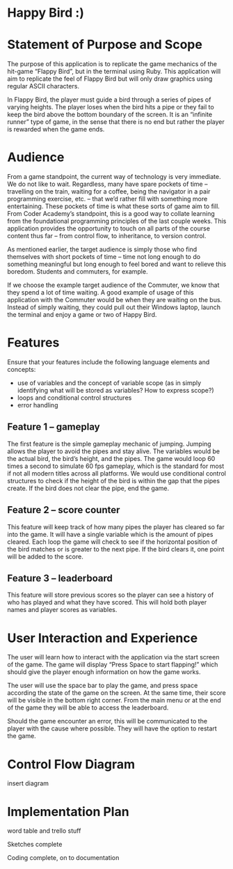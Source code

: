 # Happy Bird :)

# Statement of Purpose and Scope
The purpose of this application is to replicate the game mechanics of the hit-game “Flappy Bird”, but in the terminal using Ruby. This application will aim to replicate the feel of Flappy Bird but will only draw graphics using regular ASCII characters. 

In Flappy Bird, the player must guide a bird through a series of pipes of varying heights. The player loses when the bird hits a pipe or they fail to keep the bird above the bottom boundary of the screen. It is an “infinite runner” type of game, in the sense that there is no end but rather the player is rewarded when the game ends. 

# Audience
From a game standpoint, the current way of technology is very immediate. We do not like to wait. Regardless, many have spare pockets of time – travelling on the train, waiting for a coffee, being the navigator in a pair programming exercise, etc. – that we’d rather fill with something more entertaining. These pockets of time is what these sorts of game aim to fill. 
From Coder Academy’s standpoint, this is a good way to collate learning from the foundational programming principles of the last couple weeks. This application provides the opportunity to touch on all parts of the course content thus far – from control flow, to inheritance, to version control. 

As mentioned earlier, the target audience is simply those who find themselves with short pockets of time – time not long enough to do something meaningful but long enough to feel bored and want to relieve this boredom. Students and commuters, for example. 

If we choose the example target audience of the Commuter, we know that they spend a lot of time waiting. A good example of usage of this application with the Commuter would be when they are waiting on the bus. Instead of simply waiting, they could pull out their Windows laptop, launch the terminal and enjoy a game or two of Happy Bird. 

# Features

Ensure that your features include the following language elements and concepts:
- use of variables and the concept of variable scope (as in simply identifying what will be stored as variables? How to express scope?)
- loops and conditional control structures
- error handling

## Feature 1 – gameplay
The first feature is the simple gameplay mechanic of jumping. Jumping allows the player to avoid the pipes and stay alive. The variables would be the actual bird, the bird’s height, and the pipes. The game would loop 60 times a second to simulate 60 fps gameplay, which is the standard for most if not all modern titles across all platforms. We would use conditional control structures to check if the height of the bird is within the gap that the pipes create. If the bird does not clear the pipe, end the game.

## Feature 2 – score counter
This feature will keep track of how many pipes the player has cleared so far into the game. It will have a single variable which is the amount of pipes cleared. Each loop the game will check to see if the horizontal position of the bird matches or is greater to the next pipe. If the bird clears it, one point will be added to the score.

## Feature 3 – leaderboard
This feature will store previous scores so the player can see a history of who has played and what they have scored. This will hold both player names and player scores as variables.

# User Interaction and Experience

The user will learn how to interact with the application via the start screen of the game. The game will display “Press Space to start flapping!” which should give the player enough information on how the game works.

The user will use the space bar to play the game, and press space according the state of the game on the screen. At the same time, their score will be visible in the bottom right corner. From the main menu or at the end of the game they will be able to access the leaderboard.

Should the game encounter an error, this will be communicated to the player with the cause where possible. They will have the option to restart the game. 

# Control Flow Diagram

 insert diagram

# Implementation Plan

word table and trello stuff
 
Sketches complete
 
Coding complete, on to documentation

